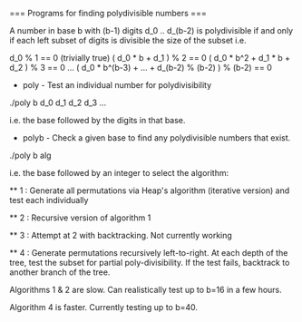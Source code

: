 === Programs for finding polydivisible numbers ===

A number in base b with (b-1) digits d_0 .. d_(b-2) is polydivisible
if and only if each left subset of digits is divisible the size of the subset i.e.

d_0 % 1 == 0 (trivially true)
( d_0 * b + d_1 ) % 2 == 0
( d_0 * b^2 + d_1 * b + d_2 ) % 3 == 0
...
( d_0 * b^(b-3) + ... + d_(b-2) % (b-2) ) % (b-2) == 0

* poly - Test an individual number for polydivisibility

./poly b d_0 d_1 d_2 d_3 ...

i.e. the base followed by the digits in that base.

* polyb - Check a given base to find any polydivisible numbers that exist.

./poly b alg

i.e. the base followed by an integer to select the algorithm:

** 1 : Generate all permutations via Heap's algorithm (iterative version) and test each individually

** 2 : Recursive version of algorithm 1

** 3 : Attempt at 2 with backtracking.  Not currently working

** 4 : Generate permutations recursively left-to-right.  At each depth of the tree, test the subset for partial poly-divisibility.  If the test fails, backtrack to another branch of the tree.

Algorithms 1 & 2 are slow.  Can realistically test up to b=16 in a few hours.

Algorithm 4 is faster.  Currently testing up to b=40.
